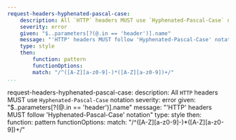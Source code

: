 ```yaml
---
request-headers-hyphenated-pascal-case:
    description: All `HTTP` headers MUST use `Hyphenated-Pascal-Case` notation
    severity: error
    given: "$..parameters[?(@.in == 'header')].name"
    message: "'HTTP' headers MUST follow 'Hyphenated-Pascal-Case' notation"
    type: style
    then: 
        function: pattern
        functionOptions:
        match: "/^([A-Z][a-z0-9]-)*([A-Z][a-z0-9])+/"    
...
```

request-headers-hyphenated-pascal-case:
    description: All `HTTP` headers MUST use `Hyphenated-Pascal-Case` notation
    severity: error
    given: "$..parameters[?(@.in == 'header')].name"
    message: "'HTTP' headers MUST follow 'Hyphenated-Pascal-Case' notation"
    type: style
    then: 
        function: pattern
        functionOptions:
        match: "/^([A-Z][a-z0-9]-)*([A-Z][a-z0-9])+/"   